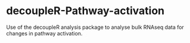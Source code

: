 # decoupleR-Pathway-activation
Use of the decoupleR analysis package to analyse bulk RNAseq data for changes in pathway activation.
